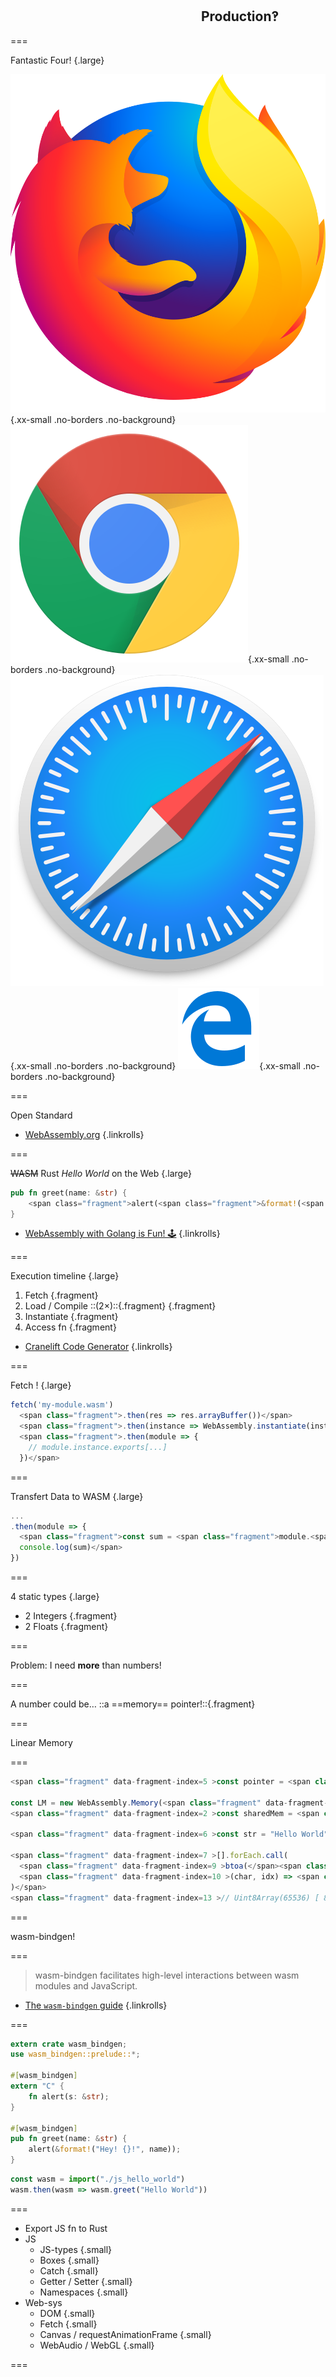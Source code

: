 <!--{section^1:data-breadcrumb="Production‽"}-->

<!--{.interleaf data-background-image="/img/unsplash/patrick-fore-381200-unsplash.jpg"}-->
<!-- Photo by Patrick Fore on Unsplash -->

## <svg class="icon"><use xlink:href="/img/icons.svg#dots-two-vertical"></svg> Production‽

===

Fantastic Four! {.large}

![](../img/firefox.svg){.xx-small .no-borders .no-background} ![](../img/chrome.svg){.xx-small .no-borders .no-background} ![](../img/safari.svg){.xx-small .no-borders .no-background} ![](../img/edge.svg){.xx-small .no-borders .no-background}

===
<!--{ .punchline }-->

Open Standard

- [WebAssembly.org](https://webassembly.org/)
{.linkrolls}

===

~~WASM~~ Rust _Hello World_ on the Web {.large}
```rust
pub fn greet(name: &str) {
    <span class="fragment">alert(<span class="fragment">&format!(<span class="fragment">"Hey! {}!"</span>, <span class="fragment">name</span>)</span>);</span>
}
```

- [WebAssembly with Golang is Fun! 🕹](https://medium.com/@martinolsansky/webassembly-with-golang-is-fun-b243c0e34f02)
{.linkrolls}

===
<!--{ .large }-->

Execution timeline {.large}
1. Fetch {.fragment}
2. Load / Compile ::(2×)::{.fragment} {.fragment}
3. Instantiate {.fragment}
4. Access fn {.fragment}

- [Cranelift Code Generator](https://cranelift.readthedocs.io/en/latest/)
{.linkrolls}

===

Fetch ! {.large}
```js
fetch('my-module.wasm')
  <span class="fragment">.then(res => res.arrayBuffer())</span>
  <span class="fragment">.then(instance => WebAssembly.instantiate(instance))</span>
  <span class="fragment">.then(module => {
    // module.instance.exports[...]
  })</span>
```

===

Transfert Data to WASM {.large}
```js
...
.then(module => {
  <span class="fragment">const sum = <span class="fragment">module.<span class="fragment">instance.exports.</span><span class="fragment">add(<span class="fragment">7</span>, <span class="fragment">4</span>)</span></span>
  console.log(sum)</span>
})
```

===
<!--{ .x-large }-->

4 static types {.large}
- 2 Integers {.fragment}
- 2 Floats {.fragment}

===
<!--{ .xx-large }-->
Problem:
I need **more** than numbers!

===
<!--{ .xx-large }-->
A number could be…
::a ==memory== pointer!::{.fragment}

===
<!--{ .punchline }-->
Linear Memory

===

```js
<span class="fragment" data-fragment-index=5 >const pointer = <span class="fragment" data-fragment-index=1 >0</span></span>

const LM = new WebAssembly.Memory(<span class="fragment" data-fragment-index=1 >{ initial: 1 }</span>)
<span class="fragment" data-fragment-index=2 >const sharedMem = <span class="fragment" data-fragment-index=3 >new Uint8Array(<span class="fragment" data-fragment-index=4 >LM.buffer</span>)</span></span>

<span class="fragment" data-fragment-index=6 >const str = "Hello World"</span>

<span class="fragment" data-fragment-index=7 >[].forEach.call(
  <span class="fragment" data-fragment-index=9 >btoa(</span><span class="fragment" data-fragment-index=8 >str</span><span class="fragment" data-fragment-index=9 >)</span>,
  <span class="fragment" data-fragment-index=10 >(char, idx) => <span class="fragment" data-fragment-index=12 >sharedMem[<span class="fragment" data-fragment-index=13 >pointer + idx</span>]</span> = <span class="fragment" data-fragment-index=11 >char.charCodeAt(0)</span></span>
)</span>
<span class="fragment" data-fragment-index=13 >// Uint8Array(65536) [ 83, 71, 86, 115, 98, 71, 56, 103, 86, 50, … ]</span>
```

===
<!--{ .punchline }-->
wasm-bindgen!

===

> wasm-bindgen facilitates high-level interactions between wasm modules and JavaScript.

- [The `wasm-bindgen` guide](https://rustwasm.github.io/wasm-bindgen/)
{.linkrolls}

===

```rust
extern crate wasm_bindgen;
use wasm_bindgen::prelude::*;

#[wasm_bindgen]
extern "C" {
    fn alert(s: &str);
}

#[wasm_bindgen]
pub fn greet(name: &str) {
    alert(&format!("Hey! {}!", name));
}
```

```js
const wasm = import("./js_hello_world")
wasm.then(wasm => wasm.greet("Hello World"))
```

===
<!--{ .medium }-->
- Export JS fn to Rust
- JS
  - JS-types {.small}
  - Boxes {.small}
  - Catch {.small}
  - Getter / Setter {.small}
  - Namespaces {.small}
- Web-sys
  - DOM {.small}
  - Fetch {.small}
  - Canvas / requestAnimationFrame {.small}
  - WebAudio / WebGL {.small}

===
<!--{ .punchline }-->
Compiling? ::wasm-pack!::{.fragment}

===

```sh
$ curl https://sh.rustup.rs -sSf | sh
$ rustup install nightly
$ rustup target add wasm32-unknown-unknown --toolchain nightly
```

```sh
$ wasm-pack build hello_world --target web --out-dir ./pkg
```

===

> 📦✨ your favorite rust → wasm workflow tool!

- [wasm-pack](https://rustwasm.github.io/wasm-pack/)
{.linkrolls}

===
<!--{ .left.x-large }-->
### A State of WASM

===

```ts
interface Record {
  id: Sha256,
  payload: object
}

interface Block {
  id: Sha256,
  parent: Sha256,
  nonce: number,
  records: Array&lt;Record>
}

let blockchain: Array&lt;Block>
```

===

```js
while (true) {
  node.nonce = nonce()
  node.id = await crypto.subtle.digest('SHA-256', encoder.encode(`
    ${node.parent};${node.nonce};
    ${node.records.map(record => Object.values(record).join(';')).join(';')}
  `))
  .then(value => tohex(value))

  if (node.id.substr(0, limit) == prefix) {
    break
  } else {
    node.records = shuffle(node.records)
  }
}
```

===

```rust
loop {
    let mut rng = thread_rng();
    _nonce = (0..32)
        .map(|_| rng.gen_range(0, 9).to_string())
        .collect();
    &mut node.records.shuffle(&mut rng);
    let _values: String = node.records.iter_mut().map(|r| r.join()).collect();

    let sha = Sha256::new()
        .chain(&_parent)
        .chain(&_nonce)
        .chain(&_values)
        .result();

    _id = format!("{:x}", sha);
    if _id[.._limit] == _prefix {
        break;
    }
}
```

===

Let's Try It!

<iframe src="../demos/" scrolling="no"></iframe>

===
<!--{ .large }-->
Status {.large}
- Compile
- Fast
- Lightweight
- Linear Memory w/ `TypedArray`

===
<!--{ .large }-->
Comming Soon {.large}
- Multi-threading
- Streaming compilation/Tiered Compiler
- JS Modules exchange/Garbage Collector
- Portability/Runtime/IoT
- WASI {.fragment}

<!-- -->
- [WebAssembly’s post-MVP future: A cartoon skill tree](https://hacks.mozilla.org/2018/10/webassemblys-post-mvp-future/)
{.linkrolls}
